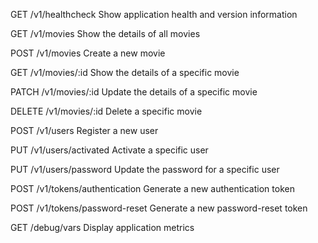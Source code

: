<p>GET /v1/healthcheck Show application health and version information
<p>GET /v1/movies Show the details of all movies
<p>POST /v1/movies Create a new movie
<p>GET /v1/movies/:id Show the details of a specific movie
<p>PATCH /v1/movies/:id Update the details of a specific movie
<p>DELETE /v1/movies/:id Delete a specific movie
<p>POST /v1/users Register a new user
<p>PUT /v1/users/activated Activate a specific user
<p>PUT /v1/users/password Update the password for a specific user
<p>POST /v1/tokens/authentication Generate a new authentication token
<p>POST /v1/tokens/password-reset Generate a new password-reset token
<p>GET /debug/vars Display application metrics